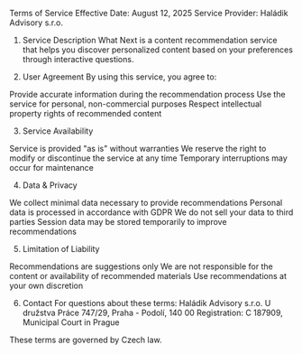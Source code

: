 Terms of Service
Effective Date: August 12, 2025
Service Provider: Haládik Advisory s.r.o.

1. Service Description
What Next is a content recommendation service that helps you discover personalized content based on your preferences through interactive questions.

2. User Agreement
By using this service, you agree to:

Provide accurate information during the recommendation process
Use the service for personal, non-commercial purposes
Respect intellectual property rights of recommended content

3. Service Availability

Service is provided "as is" without warranties
We reserve the right to modify or discontinue the service at any time
Temporary interruptions may occur for maintenance

4. Data & Privacy

We collect minimal data necessary to provide recommendations
Personal data is processed in accordance with GDPR
We do not sell your data to third parties
Session data may be stored temporarily to improve recommendations

5. Limitation of Liability

Recommendations are suggestions only
We are not responsible for the content or availability of recommended materials
Use recommendations at your own discretion

6. Contact
For questions about these terms:
Haládik Advisory s.r.o.
U družstva Práce 747/29, Praha - Podolí, 140 00
Registration: C 187909, Municipal Court in Prague

These terms are governed by Czech law.